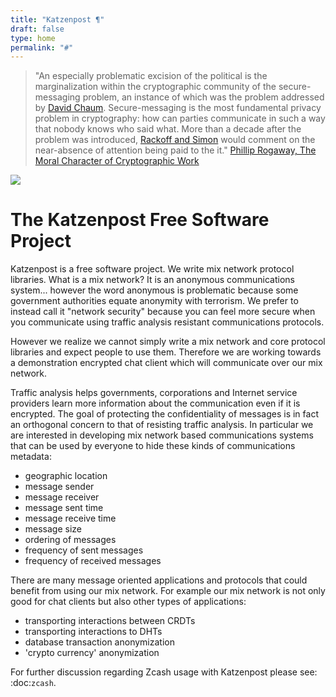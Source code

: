 ```yaml
---
title: "Katzenpost ¶" 
draft: false
type: home
permalink: "#"
---
```


> "An especially problematic excision of the political is the marginalization
>  within the cryptographic community of the secure-messaging problem, an
>  instance of which was the problem addressed by [David Chaum](https://bib.mixnetworks.org/#chaum-mix). Secure-messaging
>  is the most fundamental privacy problem in cryptography: how can parties
>  communicate in such a way that nobody knows who said what. More than a
>  decade after the problem was introduced, [Rackoff and Simon](http://sci-hub.tw/10.1145/167088.167260) would comment on
>  the near-absence of attention being paid to the it." [Phillip Rogaway, The Moral Character of Cryptographic Work](moralcharacter.html) 

![](/images/katzenpost-overview.jpg)

The Katzenpost Free Software Project
====================================

Katzenpost is a free software project. We write mix network protocol
libraries.  What is a mix network? It is an anonymous communications
system... however the word anonymous is problematic because some
government authorities equate anonymity with terrorism. We prefer to
instead call it "network security" because you can feel more secure
when you communicate using traffic analysis resistant communications
protocols.

However we realize we cannot simply write a mix network and core
protocol libraries and expect people to use them. Therefore we are
working towards a demonstration encrypted chat client which will
communicate over our mix network.

Traffic analysis helps governments, corporations and Internet service
providers learn more information about the communication even if it is
encrypted. The goal of protecting the confidentiality of messages is
in fact an orthogonal concern to that of resisting traffic
analysis. In particular we are interested in developing mix network
based communications systems that can be used by everyone to hide
these kinds of communications metadata:

- geographic location
- message sender
- message receiver
- message sent time
- message receive time
- message size
- ordering of messages
- frequency of sent messages
- frequency of received messages

There are many message oriented applications and protocols that could
benefit from using our mix network. For example our mix network is not
only good for chat clients but also other types of applications:

- transporting interactions between CRDTs
- transporting interactions to DHTs
- database transaction anonymization
- 'crypto currency' anonymization


For further discussion regarding Zcash usage with Katzenpost please see:
:doc:`zcash`.

